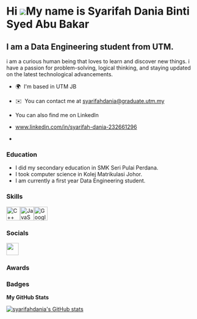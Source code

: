 Hi ![](https://user-images.githubusercontent.com/18350557/176309783-0785949b-9127-417c-8b55-ab5a4333674e.gif)My name is Syarifah Dania Binti Syed Abu Bakar
===========================================================================================================================================================

I am a Data Engineering student from UTM.
-----------------------------------------

i am a curious human being that loves to learn and discover new things.
i have  a passion for problem-solving, logical thinking, and staying updated on the latest technological advancements.


* 🌍  I'm based in UTM JB

* ✉️  You can contact me at [syarifahdania@graduate.utm.my](mailto:syarifahdania@graduate.utm.my)
* You can also find me on LinkedIn
* www.linkedin.com/in/syarifah-dania-232661296
* 
### Education
* I did my secondary education in SMK Seri Pulai Perdana.
* I took computer science in Kolej Matrikulasi Johor.
* I am currently a first year Data Engineering student.
  

### Skills


<p align="left">
<a href="https://docs.microsoft.com/en-us/cpp/?view=msvc-170" target="_blank" rel="noreferrer"><img src="https://raw.githubusercontent.com/danielcranney/readme-generator/main/public/icons/skills/cplusplus-colored.svg" width="36" height="36" alt="C++" /></a><a href="https://developer.mozilla.org/en-US/docs/Web/JavaScript" target="_blank" rel="noreferrer"><img src="https://raw.githubusercontent.com/danielcranney/readme-generator/main/public/icons/skills/javascript-colored.svg" width="36" height="36" alt="JavaScript" /></a><a href="https://cloud.google.com/" target="_blank" rel="noreferrer"><img src="https://raw.githubusercontent.com/danielcranney/readme-generator/main/public/icons/skills/googlecloud-colored.svg" width="36" height="36" alt="Google Cloud" /></a>
</p>


### Socials

<p align="left"> <a href="https://www.github.com/syarifahdania" target="_blank" rel="noreferrer"> <picture> <source media="(prefers-color-scheme: dark)" srcset="https://raw.githubusercontent.com/danielcranney/readme-generator/main/public/icons/socials/github-dark.svg" /> <source media="(prefers-color-scheme: light)" srcset="https://raw.githubusercontent.com/danielcranney/readme-generator/main/public/icons/socials/github.svg" /> <img src="https://raw.githubusercontent.com/danielcranney/readme-generator/main/public/icons/socials/github.svg" width="32" height="32" /> </picture> </a></p>

### Awards


### Badges

<b>My GitHub Stats</b>

<a href="http://www.github.com/syarifahdania"><img src="https://github-readme-stats.vercel.app/api?username=syarifahdania&show_icons=true&hide=&count_private=true&title_color=0891b2&text_color=ffffff&icon_color=0891b2&bg_color=1c1917&hide_border=true&show_icons=true" alt="syarifahdania's GitHub stats" /></a>
